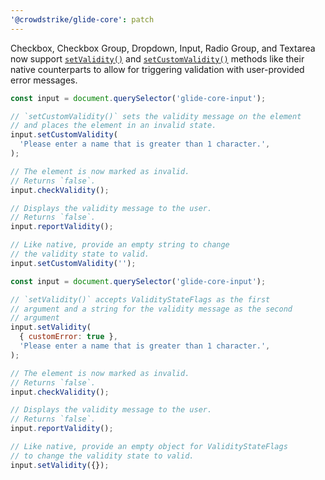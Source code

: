 ```yaml
---
'@crowdstrike/glide-core': patch
---
```


Checkbox, Checkbox Group, Dropdown, Input, Radio Group, and Textarea now support [`setValidity()`](https://developer.mozilla.org/en-US/docs/Web/API/ElementInternals/setValidity) and [`setCustomValidity()`](https://developer.mozilla.org/en-US/docs/Web/API/HTMLObjectElement/setCustomValidity) methods like their native counterparts to allow for triggering validation with user-provided error messages.

```js
const input = document.querySelector('glide-core-input');

// `setCustomValidity()` sets the validity message on the element
// and places the element in an invalid state.
input.setCustomValidity(
  'Please enter a name that is greater than 1 character.',
);

// The element is now marked as invalid.
// Returns `false`.
input.checkValidity();

// Displays the validity message to the user.
// Returns `false`.
input.reportValidity();

// Like native, provide an empty string to change
// the validity state to valid.
input.setCustomValidity('');
```

```js
const input = document.querySelector('glide-core-input');

// `setValidity()` accepts ValidityStateFlags as the first
// argument and a string for the validity message as the second
// argument
input.setValidity(
  { customError: true },
  'Please enter a name that is greater than 1 character.',
);

// The element is now marked as invalid.
// Returns `false`.
input.checkValidity();

// Displays the validity message to the user.
// Returns `false`.
input.reportValidity();

// Like native, provide an empty object for ValidityStateFlags
// to change the validity state to valid.
input.setValidity({});
```
